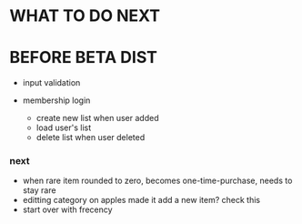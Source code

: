 # WHAT TO DO NEXT

# BEFORE BETA DIST
- input validation

- membership login
    - create new list when user added
    - load user's list
    - delete list when user deleted

### next

- when rare item rounded to zero, becomes one-time-purchase, needs to stay rare
- editting category on apples made it add a new item? check this
- start over with frecency

